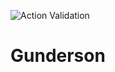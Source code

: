 ![Action Validation](https://github.com/betty-services/highq/actions/workflows/main.yml/badge.svg?event=push)

# Gunderson
